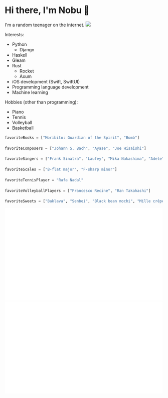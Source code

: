 # Hi there, I'm Nobu 👋

I'm a random teenager on the internet. <img src="https://user-images.githubusercontent.com/60306074/160750010-f3fe0b78-0090-4f61-be39-9a9ba9f29b3a.gif" width="45"> 
<be>

<!--
Django 5
Axum
Swift
Erlang
-->

Interests:
 - Python
    - Django
 - Haskell
 - Gleam
 - Rust
    - Rocket
    - Axum
 - iOS development (Swift, SwiftUI)
 - Programming language development
 - Machine learning
 
Hobbies (other than programming):
 - Piano
 - Tennis
 - Volleyball
 - Basketball

 ```python
 favoriteBooks = ["Moribito: Guardian of the Spirit", "Bomb"]

 favoriteComposers = ["Johann S. Bach", "Ayase", "Joe Hisaishi"]

 favoriteSingers = ["Frank Sinatra", "Laufey", "Mika Nakashima", "Adele"]

 favoriteScales = ["B-flat major", "F-sharp minor"]

 favoriteTennisPlayer = "Rafa Nadal"

 favoriteVolleyballPlayers = ["Francesco Recine", "Ran Takahashi"]

 favoriteSweets = ["Baklava", "Senbei", "Black bean mochi", "Mille crêpes"]
 ```
<!--
  favoriteKPopStars = ["Tsuki - Billie", "Danielle - NewJeans", "Sera - Nine Muses"]
-->
<div align="center">

<!--
https://github.community/t/support-theme-context-for-images-in-light-vs-dark-mode/147981/84
-->
<a href="https://github.com/bichanna/github-stats#gh-dark-mode-only">
<img src="https://github.com/bichanna/github-stats/blob/master/generated/overview.svg#gh-dark-mode-only" />
<img src="https://github.com/bichanna/github-stats/blob/master/generated/languages.svg#gh-dark-mode-only" />
</a>

</div>



